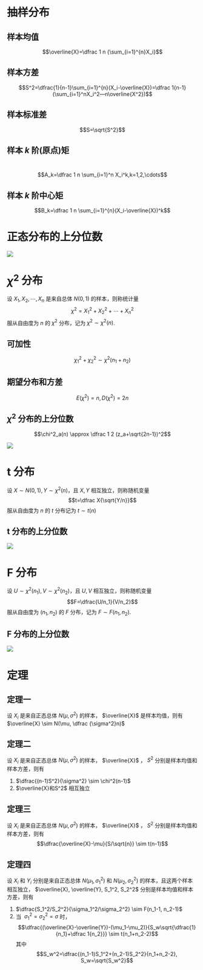 
# 抽样分布

## 样本均值

$$\overline{X}=\dfrac 1 n {\sum_{i=1}^{n}X_i}$$

## 样本方差


$$S^2=\dfrac{1}{n-1}\sum_{i=1}^{n}(X_i-\overline{X})=\dfrac 1{n-1}(\sum_{i=1}^nX_i^2—n\overline{X^2})$$

## 样本标准差

$$S=\sqrt{S^2}$$

## 样本 $k$ 阶(原点)矩

 $$A_k=\dfrac 1 n \sum_{i=1}^n X_i^k,k=1,2,\cdots$$
## 样本 $k$ 阶中心矩

$$B_k=\dfrac 1 n \sum_{i=1}^{n}(X_i-\overline{X})^k$$

# 正态分布的上分位数

![](概率论与数理统计/files/Pasted%20image%2020231228135822.png)

# $\chi^2$ 分布

设 $X_1, X_2, \cdots, X_n$ 是来自总体 $N(0,1)$ 的样本，则称统计量 $$\chi^2=X_1^2+X_2^2+\cdots+X_n^2$$ 服从自由度为 $n$ 的 $\chi^2$ 分布，记为 $\chi^2 \sim \chi^2(n)$.

## 可加性

$$\chi_1^2+\chi_2^2 \sim \chi^2(n_1+n_2)$$

## 期望分布和方差

$$E(\chi^2)=n, D(\chi^2)=2n$$

## $\chi^2$ 分布的上分位数

$$\chi^2_a(n) \approx \dfrac 1 2 (z_a+\sqrt{2n-1})^2$$

![](概率论与数理统计/files/Pasted%20image%2020231226141054.png)

# t 分布

设 $X \sim N(0,1), Y \sim \chi^2(n)$，且 $X, Y$ 相互独立，则称随机变量 $$t=\dfrac X{\sqrt{Y/n}}$$ 服从自由度为 $n$ 的 $t$ 分布记为 $t \sim t(n)$

## t 分布的上分位数

![](概率论与数理统计/files/Pasted%20image%2020231226142659.png)
# F 分布

设 $U \sim \chi^2(n_1), V \sim \chi^2(n_2)$，且 $U,V$ 相互独立，则称随机变量 $$F=\dfrac{U/n_1}{V/n_2}$$ 服从自由度为 $(n_1, n_2)$ 的 $F$ 分布，记为 $F \sim F(n_1, n_2)$.

## F 分布的上分位数

![](概率论与数理统计/files/Pasted%20image%2020231226143443.png)
# 定理

## 定理一

设 $X_i$ 是来自正态总体 $N(\mu,\sigma^2)$ 的样本， $\overline{X}$ 是样本均值，则有 $\overline{X} \sim N(\mu, \dfrac {\sigma^2}n)$

## 定理二

设 $X_i$ 是来自正态总体 $N(\mu,\sigma^2)$ 的样本， $\overline{X}$ ， $S^2$ 分别是样本均值和样本方差，则有

1. $\dfrac{(n-1)S^2}{\sigma^2} \sim \chi^2(n-1)$ 
2. $\overline{X}和S^2$ 相互独立

## 定理三

设 $X_i$ 是来自正态总体 $N(\mu,\sigma^2)$ 的样本， $\overline{X}$ ， $S^2$ 分别是样本均值和样本方差，则有$$\dfrac{\overline{X}-\mu}{S/\sqrt{n}} \sim t(n-1)$$
## 定理四

设 $X_i$ 和 $Y_i$ 分别是来自正态总体 $N(\mu_1,\sigma_1^2)$ 和 $N(\mu_2, \sigma_2^2)$  的样本，且这两个样本相互独立， $\overline{X}, \overline{Y}, S_1^2, S_2^2$ 分别是样本均值和样本方差，则有

1. $\dfrac{S_1^2/S_2^2}{\sigma_1^2/\sigma_2^2} \sim F(n_1-1, n_2-1)$
2. 当  $\sigma_1^2=\sigma_2^2=\sigma$ 时， $$\dfrac{(\overline{X}-\overline{Y})-(\mu_1-\mu_2)}{S_w\sqrt{\dfrac{1}{n_1}+\dfrac 1{n_2}}} \sim t(n_1+n_2-2)$$ 其中$$S_w^2=\dfrac{(n_1-1)S_1^2+(n_2-1)S_2^2}{n_1+n_2-2}, S_w=\sqrt{S_w^2}$$
